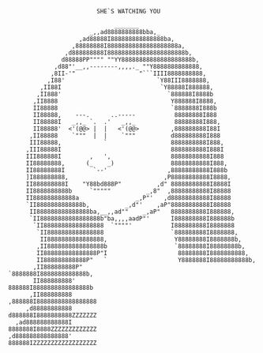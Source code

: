                              SHE`S WATCHING YOU

                                  _______
                           _,,ad8888888888bba,_
                        ,ad88888I888888888888888ba,
                      ,88888888I88888888888888888888a,
                    ,d888888888I8888888888888888888888b,
                   d88888PP"""" ""YY88888888888888888888b,
                 ,d88"'__,,--------,,,,._ ""Y8888888888888,
                ,8II-'"                  "```IIII8888888888,
               ,I88'                          `Y88III8888888,
             ,II88I                            `Y88888I888888,
            ,II888'                              `888888I8888b
           ,II8888                                Y888888I8888,
           II88888                                `8888888I888b
           II88888,    ---.      ..-----           88888888I888
           II88888I   _,,_ `.  .'   _,,_           88888888I888,
           II88888'  <'(@@> |  |   <'(@@>         ,888888888I88I
          ,II88888    `"""  |  |    `"""          d888888888I888
          III88888,            `                  8888888888I888,
         ,III88888I                               8888888888I888I
         III888888I        ,   ',                 88888888888I888
         II88888888,      (_    _)                88888888888I888,
         II88888888I        `--'                 ,88888888888I888b
         ]I888888888,                           ,P88888888888I8888,
         II888888888I    "Y88bd888P"          ,d" 88888888888I8888I
         II8888888888b     `"""""          _,8"  ,88888888888I88888
         II888888888888a                _,P"'   ,d88888888888I88888
         `II8888888888888b,          _,d"'    ,aP"88888888888I88888
          II888888888888888ba,__,,ad""    _,aP"   8888888888I888888,
          `II88888888888888888b"ba,,,,aadP"'      I888888888I888888b
           `II88888888888888888  `""""'           I888888888I8888888
            `II8888888888888888                   `888888888I8888888,
             II8888888888888888,                   Y88888888I8888888b,
            ,II8888888888888888b                   `88888888I88888888b,
            II888888888888888P"I                    88888888I8888888888,
            II888888888888P"   `                    Y8888888I88888888888b,
           ,II888888888P"                           `8888888I8888888888888b,
           II888888888'                              888888I8888888888888888b
          ,II888888888                              ,888888I88888888888888888
         ,d88888888888                              d888888I8888888888ZZZZZZZ
      ,ad888888888888I                              8888888I8888ZZZZZZZZZZZZZ
    ,d888888888888888'                              888888IZZZZZZZZZZZZZZZZZZ


